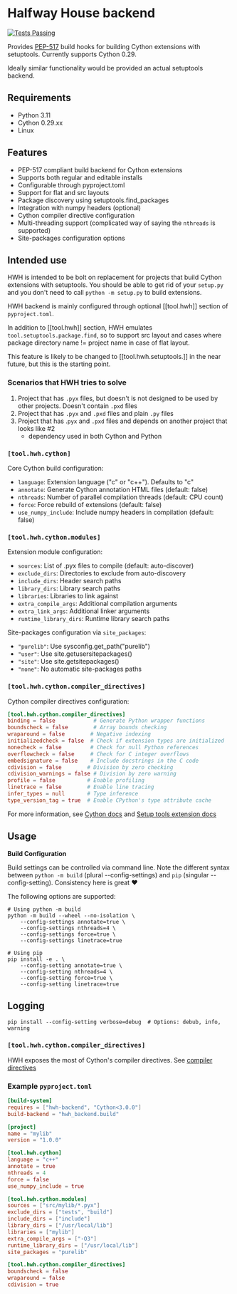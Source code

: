 # Halfway House backend

[![Tests Passing](https://github.com/mkgessen/hwh-backend/actions/workflows/test-only.yml/badge.svg)](https://github.com/mkgessen/hwh-backend/actions/workflows/test-only.yml)

Provides [PEP-517](https://peps.python.org/pep-0517/) build hooks for building
Cython extensions with setuptools. Currently supports Cython 0.29.

Ideally similar functionality would be provided an actual setuptools backend.

## Requirements

- Python 3.11
- Cython 0.29.xx
- Linux

## Features

- PEP-517 compliant build backend for Cython extensions
- Supports both regular and editable installs
- Configurable through pyproject.toml
- Support for flat and src layouts
- Package discovery using setuptools.find_packages
- Integration with numpy headers (optional)
- Cython compiler directive configuration
- Multi-threading support (complicated way of saying the `nthreads` is
  supported)
- Site-packages configuration options

## Intended use

HWH is intended to be bolt on replacement for projects that build Cython
extensions with setuptools. You should be able to get rid of your `setup.py` and
you don't need to call `python -m setup.py` to build extensions.

HWH backend is mainly configured through optional [[tool.hwh]] section of
`pyproject.toml`.

In addition to [[tool.hwh]] section, HWH emulates
`tool.setuptools.package.find`, so to support src layout and cases where package
directory name != project name in case of flat layout.

This feature is likely to be changed to [[tool.hwh.setuptools.]] in the near
future, but this is the starting point.

### Scenarios that HWH tries to solve

1. Project that has `.pyx` files, but doesn't is not designed to be used by
   other projects. Doesn't contain `.pxd` files
2. Project that has `.pyx` and `.pxd` files and plain `.py` files
3. Project that has .`pyx` and `.pxd` files and depends on another project that
   looks like #2
   - dependency used in both Cython and Python

### `[tool.hwh.cython]`

Core Cython build configuration:

- `language`: Extension language ("c" or "c++"). Defaults to "c"
- `annotate`: Generate Cython annotation HTML files (default: false)
- `nthreads`: Number of parallel compilation threads (default: CPU count)
- `force`: Force rebuild of extensions (default: false)
- `use_numpy_include`: Include numpy headers in compilation (default: false)

### `[tool.hwh.cython.modules]`

Extension module configuration:

- `sources`: List of .pyx files to compile (default: auto-discover)
- `exclude_dirs`: Directories to exclude from auto-discovery
- `include_dirs`: Header search paths
- `library_dirs`: Library search paths
- `libraries`: Libraries to link against
- `extra_compile_args`: Additional compilation arguments
- `extra_link_args`: Additional linker arguments
- `runtime_library_dirs`: Runtime library search paths

Site-packages configuration via `site_packages`:

- `"purelib"`: Use sysconfig.get_path("purelib")
- `"user"`: Use site.getusersitepackages()
- `"site"`: Use site.getsitepackages()
- `"none"`: No automatic site-packages paths

### `[tool.hwh.cython.compiler_directives]`

Cython compiler directives configuration:

```toml
[tool.hwh.cython.compiler_directives]
binding = false            # Generate Python wrapper functions
boundscheck = false        # Array bounds checking
wraparound = false        # Negative indexing
initializedcheck = false  # Check if extension types are initialized
nonecheck = false         # Check for null Python references
overflowcheck = false     # Check for C integer overflows
embedsignature = false    # Include docstrings in the C code
cdivision = false        # Division by zero checking
cdivision_warnings = false # Division by zero warning
profile = false          # Enable profiling
linetrace = false        # Enable line tracing
infer_types = null       # Type inference
type_version_tag = true  # Enable CPython's type attribute cache
```

For more information, see
[Cython docs](https://cython.readthedocs.io/en/0.29.x/src/userguide/source_files_and_compilation.html)
and
[Setup tools extension docs](https://setuptools.pypa.io/en/latest/userguide/ext_modules.html)

## Usage

**Build Configuration**

Build settings can be controlled via command line. Note the different syntax
between `python -m build` (plural --config-settings) and `pip` (singular
--config-setting). Consistency here is great :heart:

The following options are supported:

```shell
# Using python -m build
python -m build --wheel --no-isolation \
    --config-settings annotate=true \
    --config-settings nthreads=4 \
    --config-settings force=true \
    --config-settings linetrace=true

# Using pip
pip install -e . \
    --config-setting annotate=true \
    --config-setting nthreads=4 \
    --config-setting force=true \
    --config-setting linetrace=true
```

## Logging

```shell
pip install --config-setting verbose=debug  # Options: debub, info, warning
```

### `[tool.hwh.cython.compiler_directives]`

HWH exposes the most of Cython's compiler directives. See
[compiler directives](https://cython.readthedocs.io/en/0.29.x/src/userguide/source_files_and_compilation.html#compiler-directives)

### Example `pyproject.toml`

```toml pyproject.toml
[build-system]
requires = ["hwh-backend", "Cython<3.0.0"]
build-backend = "hwh_backend.build"

[project]
name = "mylib"
version = "1.0.0"

[tool.hwh.cython]
language = "c++"
annotate = true
nthreads = 4
force = false
use_numpy_include = true

[tool.hwh.cython.modules]
sources = ["src/mylib/*.pyx"]
exclude_dirs = ["tests", "build"]
include_dirs = ["include"]
library_dirs = ["/usr/local/lib"]
libraries = ["mylib"]
extra_compile_args = ["-O3"]
runtime_library_dirs = ["/usr/local/lib"]
site_packages = "purelib"

[tool.hwh.cython.compiler_directives]
boundscheck = false
wraparound = false
cdivision = true
```
